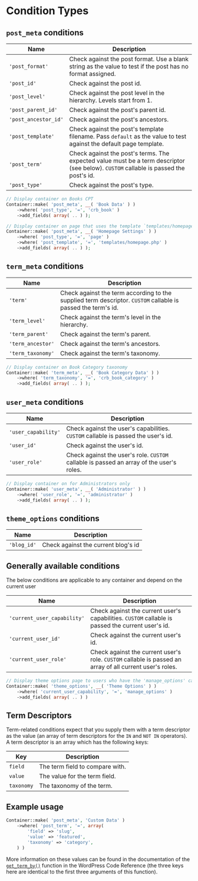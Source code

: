 # Condition Types

## `post_meta` conditions

| Name                 | Description                                                                                                                           |
|----------------------|---------------------------------------------------------------------------------------------------------------------------------------|
| `'post_format'`      | Check against the post format. Use a blank string as the value to test if the post has no format assigned.                            |
| `'post_id'`          | Check against the post id.                                                                                                            |
| `'post_level'`       | Check against the post level in the hierarchy. Levels start from 1.                                                                   |
| `'post_parent_id'`   | Check against the post's parent id.                                                                                                   |
| `'post_ancestor_id'` | Check against the post's ancestors.                                                                                                   |
| `'post_template'`    | Check against the post's template filename. Pass `default` as the value to test against the default page template.                    |
| `'post_term'`        | Check against the post's terms. The expected value must be a term descriptor (see below).  `CUSTOM` callable is passed the post's id. |
| `'post_type'`        | Check against the post's type.                                                                                                        |

```php
// Display container on Books CPT
Container::make( 'post_meta', __( 'Book Data' ) )
	->where( 'post_type', '=', 'crb_book' )
	->add_fields( array( .. ) );

// Display container on page that uses the template `templates/homepage.php`
Container::make( 'post_meta', __( 'Homepage Settings' ) )
	->where( 'post_type', '=', 'page' )
	->where( 'post_template', '=', 'templates/homepage.php' )
	->add_fields( array( .. ) );
```

## `term_meta` conditions

| Name              | Description                                                                                                                           |
|-------------------|---------------------------------------------------------------------------------------------------------------------------------------|
| `'term'`          | Check against the term according to the supplied term descriptor.  `CUSTOM` callable is passed the term's id.                         |
| `'term_level'`    | Check against the term's level in the hierarchy.                                                                                      |
| `'term_parent'`   | Check against the term's parent.                                                                                                      |
| `'term_ancestor'` | Check against the term's ancestors.                                                                                                   |
| `'term_taxonomy'` | Check against the term's taxonomy.                                                                                                    |

```php
// Display container on Book Category taxonomy
Container::make( 'term_meta', __( 'Book Category Data' ) )
	->where( 'term_taxonomy', '=', 'crb_book_category' )
	->add_fields( array( .. ) );
```

## `user_meta` conditions

| Name                | Description                                                                                                                           |
|---------------------|---------------------------------------------------------------------------------------------------------------------------------------|
| `'user_capability'` | Check against the user's capabilities. `CUSTOM` callable is passed the user's id.                                                     |
| `'user_id'`         | Check against the user's id.                                                                                                          |
| `'user_role'`       | Check against the user's role. `CUSTOM` callable is passed an array of the user's roles.                                              |

```php
// Display container on for Administrators only
Container::make( 'user_meta', __( 'Administrator' ) )
	->where( 'user_role', '=', 'administrator' )
	->add_fields( array( .. ) );
```

## `theme_options` conditions

| Name         | Description                                                                                                                           |
|--------------|---------------------------------------------------------------------------------------------------------------------------------------|
| `'blog_id'`  | Check against the current blog's id                                                                                                   |

## Generally available conditions

The below conditions are applicable to any container and depend on the current user 

| Name                        | Description                                                                                                                           |
|-----------------------------|---------------------------------------------------------------------------------------------------------------------------------------|
| `'current_user_capability'` | Check against the current user's capabilities.  `CUSTOM` callable is passed the current user's id.                                    |
| `'current_user_id'`         | Check against the current user's id.                                                                                                  |
| `'current_user_role'`       | Check against the current user's role.  `CUSTOM` callable is passed an array of all current user's roles.                             |

```php
// Display theme options page to users who have the 'manage_options' capability
Container::make( 'theme_options', __( 'Theme Options' ) )
	->where( 'current_user_capability', '=', 'manage_options' )
	->add_fields( array( .. ) )
```

## Term Descriptors

Term-related conditions expect that you supply them with a term descriptor as the value (an array of term descriptors for the `IN` and `NOT IN` operators).  
A term descriptor is an array which has the following keys:

| Key        | Description                     |
|------------|---------------------------------|
| `field`    | The term field to compare with. |
| `value`    | The value for the term field.   |
| `taxonomy` | The taxonomy of the term.       |

## Example usage

```php
Container::make( 'post_meta', 'Custom Data' )
    ->where( 'post_term', '=', array(
        'field' => 'slug',
        'value' => 'featured',
        'taxonomy' => 'category',
    ) )
```

More information on these values can be found in the documentation of the [`get_term_by()`](https://developer.wordpress.org/reference/functions/get_term_by/) function in the WordPress Code Reference (the three keys here are identical to the first three arguments of this function).
